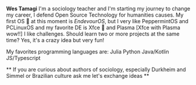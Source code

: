 **Wes Tamagi**
I'm a sociology teacher and I'm starting my journey to change my career, 
I defend Open Source Technology for humanities causes.
My first OS 🐧 at this moment is _EndevourOS_, but I very like PeppermintOS and PCLinuxOS and my favorite DE is Xfce 🐁 and Plasma
[Xfce with Plasma wow!!] 
I like challenges. Should learn two or more projects at the same time?   Yes, it's a crazy idea but very fun!

My favorites programming languages are:
Julia
Python
Java/Kotlin
JS/Typescript

** If you are curious about authors of sociology, especially Durkheim and Simmel or Brazilian culture ask me let's exchange ideas **
<!---
wes-tamagi/wes-tamagi is a ✨ special ✨ repository because its `README.md` (this file) appears on your GitHub profile.
You can click the Preview link to take a look at your changes.
--->
